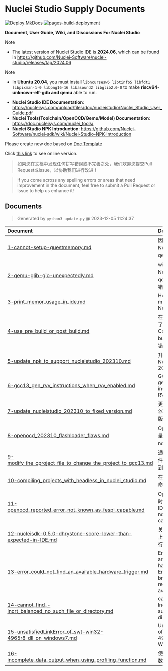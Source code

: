 # Nuclei Studio Supply Documents

[![Deploy MkDocs](https://github.com/Nuclei-Software/nuclei-studio/actions/workflows/mkdoc.yml/badge.svg)](https://github.com/Nuclei-Software/nuclei-studio/actions/workflows/mkdoc.yml) [![pages-build-deployment](https://github.com/Nuclei-Software/nuclei-studio/actions/workflows/pages/pages-build-deployment/badge.svg)](https://nuclei-software.github.io/nuclei-studio/)

**Document, User Guide, Wiki, and Discussions For Nuclei Studio**

> [!NOTE]
> - The latest version of Nuclei Studio IDE is **2024.06**, which can be found in https://github.com/Nuclei-Software/nuclei-studio/releases/tag/2024.06

> [!NOTE]
> - In **Ubuntu 20.04**, you must install `libncursesw5 libtinfo5 libfdt1 libpixman-1-0 libpng16-16 libasound2 libglib2.0-0` to make **riscv64-unknown-elf-gdb and qemu** able to run.


- **Nuclei Studio IDE Documentation**: https://nucleisys.com/upload/files/doc/nucleistudio/Nuclei_Studio_User_Guide.pdf
- **Nuclei Tools(Toolchain/OpenOCD/Qemu/Model) Documentation**: https://doc.nucleisys.com/nuclei_tools/
- **Nuclei Studio NPK Introduction**: https://github.com/Nuclei-Software/nuclei-sdk/wiki/Nuclei-Studio-NPK-Introduction


Please create new doc based on [Doc Template](0-template.md)

Click [this link](https://nuclei-software.github.io/nuclei-studio/) to see online version.

> 如果您在文档中发现任何拼写错误或不完善之处，我们欢迎您提交Pull Request或Issue，以协助我们进行改进！

> If you come across any spelling errors or areas that need improvement in the document, feel free to submit a Pull Request or Issue to help us enhance it!

## Documents

> Generated by `python3 update.py` @ 2023-12-05 11:24:37

| Document | Description |
|:---|:---|
| [1-cannot-setup-guestmemory.md](1-cannot-setup-guestmemory.md) | 因内存不足，导致在Nuclei Studio中启动qemu失败 |
| [2-qemu-glib-gio-unexpectedly.md](2-qemu-glib-gio-unexpectedly.md) | windows 11下使用Nuclei Studio进行qemu调试程序时报错 |
| [3-print_memor_usage_in_ide.md](3-print_memor_usage_in_ide.md) | How to print memory usage in Nuclei Studio |
| [4-use_pre_build_or_post_build.md](4-use_pre_build_or_post_build.md) | 在编译工程时，使用了Pre-build Command/Post-build Command时报错 |
| [5-update_npk_to_support_nucleistudio_202310.md](5-update_npk_to_support_nucleistudio_202310.md) | 升级npk.yml以支持Nuclei Studio 2023.10 |
| [6-gcc13_gen_rvv_instructions_when_rvv_enabled.md](6-gcc13_gen_rvv_instructions_when_rvv_enabled.md) | GCC13 auto generated RVV instructions when RVV enabled |
| [7-update_nucleistudio_202310_to_fixed_version.md](7-update_nucleistudio_202310_to_fixed_version.md) | 更新 Nuclei Studio 2023.10 到最新修正版本 |
| [8-openocd_202310_flashloader_flaws.md](8-openocd_202310_flashloader_flaws.md) | OpenOCD在操作容量大于16M-Byte的nor-flash时的问题 |
| [9-modify_the_cproject_file_to_change_the_project_to_gcc13.md](9-modify_the_cproject_file_to_change_the_project_to_gcc13.md) | 通过修改.cproject文件，升级工程工具链到GCC 13 |
| [10-compiling_projects_with_headless_in_nuclei_studio.md](10-compiling_projects_with_headless_in_nuclei_studio.md) | 在Nuclei Studio下用命令行编译工程 |
| [11-openocd_reported_error_not_known_as_fespi_capable.md](11-openocd_reported_error_not_known_as_fespi_capable.md) | OpenOCD烧写程序时报错Error:Device ID 8xle2g8a6d is not known as FESPI capable |
| [12-nucleisdk-0.5.0-dhrystone-score-lower-than-expected-in-IDE.md](12-nucleisdk-0.5.0-dhrystone-score-lower-than-expected-in-IDE.md) | 关于dhrystone在IDE上跑分和NSDK命令行跑分不一致的问题 |
| [13-error_could_not_find_an_available_hardware_trigger.md](13-error_could_not_find_an_available_hardware_trigger.md) | Error: Couldn't find an available hardware trigger / Error: can't add breakpoint: resource not available |
| [14-cannot_find_-lncrt_balanced_no_such_file_or_directory.md](14-cannot_find_-lncrt_balanced_no_such_file_or_directory.md) | cannot find -lncrt_balanced: No such file or directory |
| [15-unsatisfiedLinkError_of_swt-win32-4965r8_dll_on_windows7.md](15-unsatisfiedLinkError_of_swt-win32-4965r8_dll_on_windows7.md) | UnsatisfiedLinkError of swt-win32-4965r8.dll on Windows 7 |
| [16-incomplete_data_output_when_using_profiling_function.md](16-incomplete_data_output_when_using_profiling_function.md) | 使用Profiling功能时数据输出不完整 |

